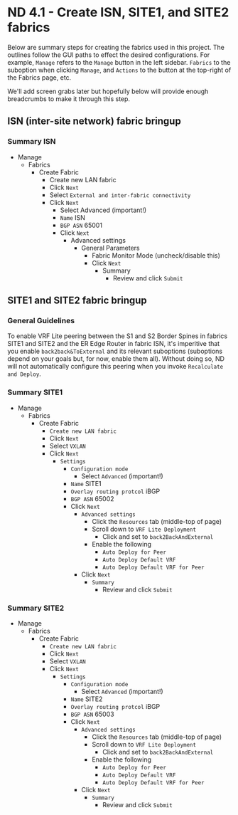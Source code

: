 # ND 4.1 - Create ISN, SITE1, and SITE2 fabrics

Below are summary steps for creating the fabrics used in this project.
The outlines follow the GUI paths to effect the desired configurations.
For example, `Manage` refers to the `Manage` button in the left sidebar.
`Fabrics` to the suboption when clicking `Manage`, and `Actions` to the
button at the top-right of the Fabrics page, etc.

We'll add screen grabs later but hopefully below will provide enough
breadcrumbs to make it through this step.

## ISN (inter-site network) fabric bringup

### Summary ISN

- Manage
  - Fabrics
    - Create Fabric
      - Create new LAN fabric
      - Click `Next`
      - Select `External and inter-fabric connectivity`
      - Click `Next`
        - Select Advanced (important!)
        - `Name` ISN
        - `BGP ASN` 65001
        - Click `Next`
          - Advanced settings
            - General Parameters
              - Fabric Monitor Mode (uncheck/disable this)
              - Click `Next`
                - Summary
                  - Review and click `Submit`

## SITE1 and SITE2 fabric bringup

### General Guidelines

To enable VRF Lite peering between the S1 and S2 Border Spines in fabrics SITE1 and SITE2
and the ER Edge Router in fabric ISN, it's imperitive that you enable `back2back&ToExternal`
and its relevant suboptions (suboptions depend on your goals but, for now, enable them
all). Without doing so, ND will not automatically configure this peering when you invoke
`Recalculate and Deploy`.

### Summary SITE1

- Manage
  - Fabrics
    - Create Fabric
      - `Create new LAN fabric`
      - Click `Next`
      - Select `VXLAN`
      - Click `Next`
        - `Settings`
          - `Configuration mode`
            - Select `Advanced` (important!)
          - `Name` SITE1
          - `Overlay routing protcol` iBGP
          - `BGP ASN` 65002
          - Click `Next`
            - `Advanced settings`
              - Click the `Resources` tab (middle-top of page)
              - Scroll down to `VRF Lite Deployment`
                - Click and set to `back2BackAndExternal`
              - Enable the following
                - `Auto Deploy for Peer`
                - `Auto Deploy Default VRF`
                - `Auto Deploy Default VRF for Peer`
            - Click `Next`
              - `Summary`
                - Review and click `Submit`

### Summary SITE2

- Manage
  - Fabrics
    - Create Fabric
      - `Create new LAN fabric`
      - Click `Next`
      - Select `VXLAN`
      - Click `Next`
        - `Settings`
          - `Configuration mode`
            - Select `Advanced` (important!)
          - `Name` SITE2
          - `Overlay routing protcol` iBGP
          - `BGP ASN` 65003
          - Click `Next`
            - `Advanced settings`
              - Click the `Resources` tab (middle-top of page)
              - Scroll down to `VRF Lite Deployment`
                - Click and set to `back2BackAndExternal`
              - Enable the following
                - `Auto Deploy for Peer`
                - `Auto Deploy Default VRF`
                - `Auto Deploy Default VRF for Peer`
            - Click `Next`
              - `Summary`
                - Review and click `Submit`

